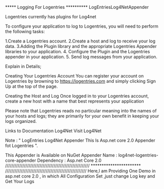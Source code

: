  ***** Logging For Logentries **********
 LogEntriesLog4NetAppender

Logentries currently has plugins for Log4net 

To configure your application to log to Logentries, you will need to perform the following tasks:

1.Create a Logentries account.
2.Create a host and log to receive your log data.
3.Adding the Plugin library and the appropriate Logentries Appender libraries to your application.
4. Configure the Plugin and the Logentries appender in your application.
5. Send log messages from your application.
 
 Explain in Details;

Creating Your Logentries Account
You can register your account on Logentries by browning to https://logentries.com and simply clicking Sign Up at the top of the page.

Creating the Host and Log
Once logged in to your Logentries account, create a new host with a name that best represents your application 

Please note that Logentries reads no particular meaning into the names of your hosts and logs; they are primarily for your own benefit in keeping your logs organized.

Links to Documentation
Log4Net
Visit Log4Net

Note : " LogEntries Log4Net Appender This Is Asp.net core 2.0 Appender fot Logentries ".

This Appender is Available on NuGet
Appender Name : log4net-logentries-core-appender
Dependency : Asp.net Core 2.0
////////////////////////////////////////////////////// *********************** ////////////////////////////////////////////////////
Here,I am Providing One Demo in asp.net core 2.0 ,
in which All Configuration Set ,just change Log key and Get Your Logs 

